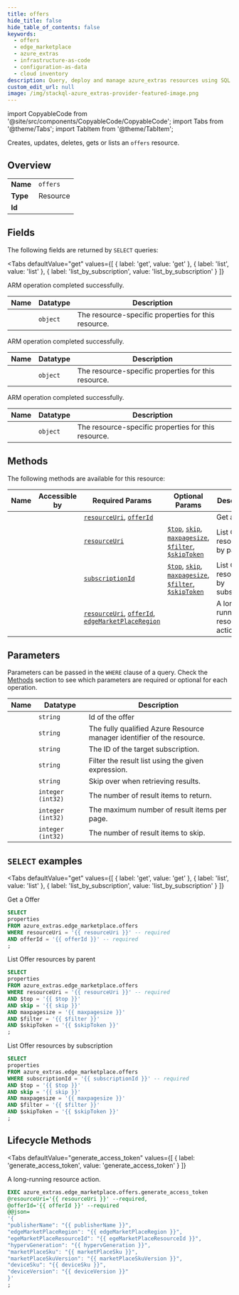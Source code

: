 ```yaml
--- 
title: offers
hide_title: false
hide_table_of_contents: false
keywords:
  - offers
  - edge_marketplace
  - azure_extras
  - infrastructure-as-code
  - configuration-as-data
  - cloud inventory
description: Query, deploy and manage azure_extras resources using SQL
custom_edit_url: null
image: /img/stackql-azure_extras-provider-featured-image.png
---
```


import CopyableCode from '@site/src/components/CopyableCode/CopyableCode';
import Tabs from '@theme/Tabs';
import TabItem from '@theme/TabItem';

Creates, updates, deletes, gets or lists an <code>offers</code> resource.

## Overview
<table><tbody>
<tr><td><b>Name</b></td><td><code>offers</code></td></tr>
<tr><td><b>Type</b></td><td>Resource</td></tr>
<tr><td><b>Id</b></td><td><CopyableCode code="azure_extras.edge_marketplace.offers" /></td></tr>
</tbody></table>

## Fields

The following fields are returned by `SELECT` queries:

<Tabs
    defaultValue="get"
    values={[
        { label: 'get', value: 'get' },
        { label: 'list', value: 'list' },
        { label: 'list_by_subscription', value: 'list_by_subscription' }
    ]}
>
<TabItem value="get">

ARM operation completed successfully.

<table>
<thead>
    <tr>
    <th>Name</th>
    <th>Datatype</th>
    <th>Description</th>
    </tr>
</thead>
<tbody>
<tr>
    <td><CopyableCode code="properties" /></td>
    <td><code>object</code></td>
    <td>The resource-specific properties for this resource.</td>
</tr>
</tbody>
</table>
</TabItem>
<TabItem value="list">

ARM operation completed successfully.

<table>
<thead>
    <tr>
    <th>Name</th>
    <th>Datatype</th>
    <th>Description</th>
    </tr>
</thead>
<tbody>
<tr>
    <td><CopyableCode code="properties" /></td>
    <td><code>object</code></td>
    <td>The resource-specific properties for this resource.</td>
</tr>
</tbody>
</table>
</TabItem>
<TabItem value="list_by_subscription">

ARM operation completed successfully.

<table>
<thead>
    <tr>
    <th>Name</th>
    <th>Datatype</th>
    <th>Description</th>
    </tr>
</thead>
<tbody>
<tr>
    <td><CopyableCode code="properties" /></td>
    <td><code>object</code></td>
    <td>The resource-specific properties for this resource.</td>
</tr>
</tbody>
</table>
</TabItem>
</Tabs>

## Methods

The following methods are available for this resource:

<table>
<thead>
    <tr>
    <th>Name</th>
    <th>Accessible by</th>
    <th>Required Params</th>
    <th>Optional Params</th>
    <th>Description</th>
    </tr>
</thead>
<tbody>
<tr>
    <td><a href="#get"><CopyableCode code="get" /></a></td>
    <td><CopyableCode code="select" /></td>
    <td><a href="#parameter-resourceUri"><code>resourceUri</code></a>, <a href="#parameter-offerId"><code>offerId</code></a></td>
    <td></td>
    <td>Get a Offer</td>
</tr>
<tr>
    <td><a href="#list"><CopyableCode code="list" /></a></td>
    <td><CopyableCode code="select" /></td>
    <td><a href="#parameter-resourceUri"><code>resourceUri</code></a></td>
    <td><a href="#parameter-$top"><code>$top</code></a>, <a href="#parameter-skip"><code>skip</code></a>, <a href="#parameter-maxpagesize"><code>maxpagesize</code></a>, <a href="#parameter-$filter"><code>$filter</code></a>, <a href="#parameter-$skipToken"><code>$skipToken</code></a></td>
    <td>List Offer resources by parent</td>
</tr>
<tr>
    <td><a href="#list_by_subscription"><CopyableCode code="list_by_subscription" /></a></td>
    <td><CopyableCode code="select" /></td>
    <td><a href="#parameter-subscriptionId"><code>subscriptionId</code></a></td>
    <td><a href="#parameter-$top"><code>$top</code></a>, <a href="#parameter-skip"><code>skip</code></a>, <a href="#parameter-maxpagesize"><code>maxpagesize</code></a>, <a href="#parameter-$filter"><code>$filter</code></a>, <a href="#parameter-$skipToken"><code>$skipToken</code></a></td>
    <td>List Offer resources by subscription</td>
</tr>
<tr>
    <td><a href="#generate_access_token"><CopyableCode code="generate_access_token" /></a></td>
    <td><CopyableCode code="exec" /></td>
    <td><a href="#parameter-resourceUri"><code>resourceUri</code></a>, <a href="#parameter-offerId"><code>offerId</code></a>, <a href="#parameter-edgeMarketPlaceRegion"><code>edgeMarketPlaceRegion</code></a></td>
    <td></td>
    <td>A long-running resource action.</td>
</tr>
</tbody>
</table>

## Parameters

Parameters can be passed in the `WHERE` clause of a query. Check the [Methods](#methods) section to see which parameters are required or optional for each operation.

<table>
<thead>
    <tr>
    <th>Name</th>
    <th>Datatype</th>
    <th>Description</th>
    </tr>
</thead>
<tbody>
<tr id="parameter-offerId">
    <td><CopyableCode code="offerId" /></td>
    <td><code>string</code></td>
    <td>Id of the offer</td>
</tr>
<tr id="parameter-resourceUri">
    <td><CopyableCode code="resourceUri" /></td>
    <td><code>string</code></td>
    <td>The fully qualified Azure Resource manager identifier of the resource.</td>
</tr>
<tr id="parameter-subscriptionId">
    <td><CopyableCode code="subscriptionId" /></td>
    <td><code>string</code></td>
    <td>The ID of the target subscription.</td>
</tr>
<tr id="parameter-$filter">
    <td><CopyableCode code="$filter" /></td>
    <td><code>string</code></td>
    <td>Filter the result list using the given expression.</td>
</tr>
<tr id="parameter-$skipToken">
    <td><CopyableCode code="$skipToken" /></td>
    <td><code>string</code></td>
    <td>Skip over when retrieving results.</td>
</tr>
<tr id="parameter-$top">
    <td><CopyableCode code="$top" /></td>
    <td><code>integer (int32)</code></td>
    <td>The number of result items to return.</td>
</tr>
<tr id="parameter-maxpagesize">
    <td><CopyableCode code="maxpagesize" /></td>
    <td><code>integer (int32)</code></td>
    <td>The maximum number of result items per page.</td>
</tr>
<tr id="parameter-skip">
    <td><CopyableCode code="skip" /></td>
    <td><code>integer (int32)</code></td>
    <td>The number of result items to skip.</td>
</tr>
</tbody>
</table>

## `SELECT` examples

<Tabs
    defaultValue="get"
    values={[
        { label: 'get', value: 'get' },
        { label: 'list', value: 'list' },
        { label: 'list_by_subscription', value: 'list_by_subscription' }
    ]}
>
<TabItem value="get">

Get a Offer

```sql
SELECT
properties
FROM azure_extras.edge_marketplace.offers
WHERE resourceUri = '{{ resourceUri }}' -- required
AND offerId = '{{ offerId }}' -- required
;
```
</TabItem>
<TabItem value="list">

List Offer resources by parent

```sql
SELECT
properties
FROM azure_extras.edge_marketplace.offers
WHERE resourceUri = '{{ resourceUri }}' -- required
AND $top = '{{ $top }}'
AND skip = '{{ skip }}'
AND maxpagesize = '{{ maxpagesize }}'
AND $filter = '{{ $filter }}'
AND $skipToken = '{{ $skipToken }}'
;
```
</TabItem>
<TabItem value="list_by_subscription">

List Offer resources by subscription

```sql
SELECT
properties
FROM azure_extras.edge_marketplace.offers
WHERE subscriptionId = '{{ subscriptionId }}' -- required
AND $top = '{{ $top }}'
AND skip = '{{ skip }}'
AND maxpagesize = '{{ maxpagesize }}'
AND $filter = '{{ $filter }}'
AND $skipToken = '{{ $skipToken }}'
;
```
</TabItem>
</Tabs>


## Lifecycle Methods

<Tabs
    defaultValue="generate_access_token"
    values={[
        { label: 'generate_access_token', value: 'generate_access_token' }
    ]}
>
<TabItem value="generate_access_token">

A long-running resource action.

```sql
EXEC azure_extras.edge_marketplace.offers.generate_access_token 
@resourceUri='{{ resourceUri }}' --required, 
@offerId='{{ offerId }}' --required 
@@json=
'{
"publisherName": "{{ publisherName }}", 
"edgeMarketPlaceRegion": "{{ edgeMarketPlaceRegion }}", 
"egeMarketPlaceResourceId": "{{ egeMarketPlaceResourceId }}", 
"hypervGeneration": "{{ hypervGeneration }}", 
"marketPlaceSku": "{{ marketPlaceSku }}", 
"marketPlaceSkuVersion": "{{ marketPlaceSkuVersion }}", 
"deviceSku": "{{ deviceSku }}", 
"deviceVersion": "{{ deviceVersion }}"
}'
;
```
</TabItem>
</Tabs>
